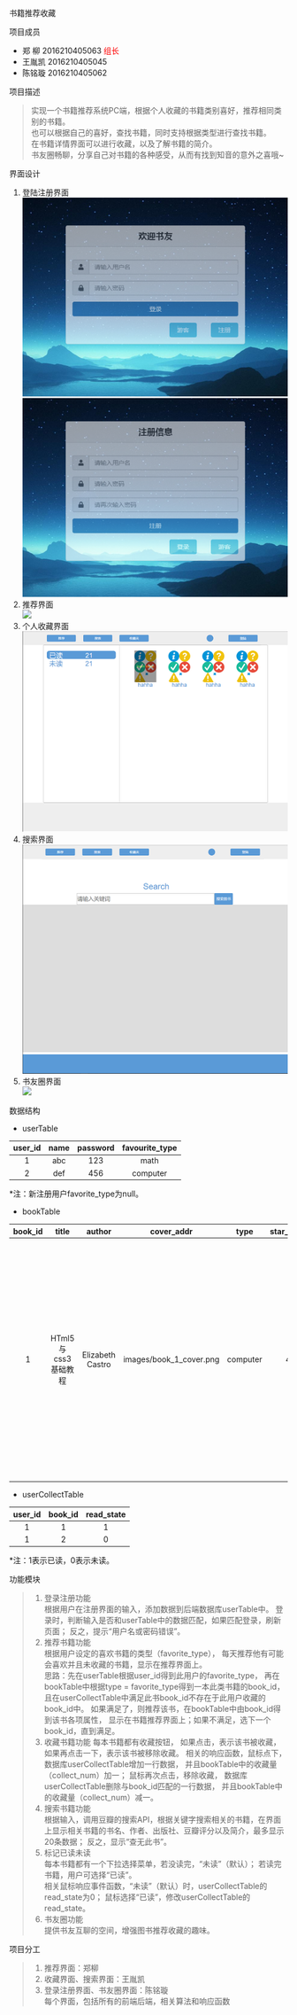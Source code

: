 书籍推荐收藏

项目成员
* 郑 柳 2016210405063
<font color=red face="黑体">组长</font>
* 王胤凯 2016210405045
* 陈铭璇 2016210405062

项目描述
>    实现一个书籍推荐系统PC端，根据个人收藏的书籍类别喜好，推荐相同类别的书籍。</br>
>    也可以根据自己的喜好，查找书籍，同时支持根据类型进行查找书籍。</br>
>    在书籍详情界面可以进行收藏，以及了解书籍的简介。</br>
>    书友圈畅聊，分享自己对书籍的各种感受，从而有找到知音的意外之喜哦~


界面设计

1. 登陆注册界面</br>
![](img/login.png)
![](img/register.png)
2. 推荐界面</br>
![](http://106.15.186.59/image/intro.jpg)
3. 个人收藏界面</br>
![](img/collect.png)
4. 搜索界面</br>
![](img/search.png)
5. 书友圈界面</br>
![](img/book-club.png)


数据结构

* userTable

| user_id  | name    | password | favourite_type |
| :------: | :-----: | :------: | :------------: |
| 1        | abc     |    123   |    math        |
| 2        | def     |    456   |    computer    |
*注：新注册用户favorite_type为null。
* bookTable

| book_id   | title              | author           |cover_addr               | type     | star_level | intro                                                                          | collect_num |
|:---------:| :-----------------:| :--------------: |:----------------------: | :-------:| :--------: | :-----------------------------------------------------------------------------: | :---------: |
| 1         | HTml5与css3基础教程 | Elizabeth Castro | images/book_1_cover.png | computer | 4          | 讲解html和css入门知识的经典畅销书，全面系统的讲解html5和css的基础知识以及实际运用技术 |           0 |
* userCollectTable

| user_id | book_id | read_state |
| :-----: | :-----: | :--------: |
| 1       | 1       | 1          |
| 1       | 2       | 0          |
*注：1表示已读，0表示未读。

功能模块
>    1. 登录注册功能</br>
>    根据用户在注册界面的输入，添加数据到后端数据库userTable中。
>    登录时，判断输入是否和userTable中的数据匹配，如果匹配登录，刷新页面；
>    反之，提示“用户名或密码错误”。
>    2. 推荐书籍功能</br>
>    根据用户设定的喜欢书籍的类型（favorite_type），
>    每天推荐他有可能会喜欢并且未收藏的书籍，显示在推荐界面上。</br>
>    思路：先在userTable根据user_id得到此用户的favorite_type，
>    再在bookTable中根据type = favorite_type得到一本此类书籍的book_id，
>    且在userCollectTable中满足此书book_id不存在于此用户收藏的book_id中。
>    如果满足了，则推荐该书，在bookTable中由book_id得到该书各项属性，
>    显示在书籍推荐界面上；如果不满足，选下一个book_id，直到满足。
>    3. 收藏书籍功能
>    每本书籍都有收藏按钮，
>    如果点击，表示该书被收藏，
>    如果再点击一下，表示该书被移除收藏。
>    相关的响应函数，鼠标点下，数据库userCollectTable增加一行数据，
>    并且bookTable中的收藏量（collect_num）加一；
>    鼠标再次点击，移除收藏，
>    数据库userCollectTable删除与book_id匹配的一行数据，
>    并且bookTable中的收藏量（collect_num）减一。
>    4. 搜索书籍功能</br>
>    根据输入，调用豆瓣的搜索API，根据关键字搜索相关的书籍，在界面上显示相关书籍的书名、作者、出版社、豆瓣评分以及简介，最多显示20条数据；
>    反之，显示“查无此书”。
>    5. 标记已读未读</br>
>    每本书籍都有一个下拉选择菜单，若没读完，“未读”（默认）；
>    若读完书籍，用户可选择“已读”。</br>
>    相关鼠标响应事件函数，“未读”（默认）时，userCollectTable的read_state为0；
>    鼠标选择“已读”，修改userCollectTable的read_state。
>    6. 书友圈功能</br>
>    提供书友互聊的空间，增强图书推荐收藏的趣味。




项目分工
>    1. 推荐界面：郑柳
>    2. 收藏界面、搜索界面：王胤凯
>    3. 登录注册界面、书友圈界面：陈铭璇 </br>
>    每个界面，包括所有的前端后端，相关算法和响应函数
